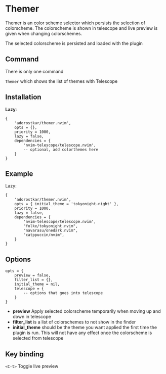 # Themer

Themer is an color scheme selector which persists the selection of colorscheme.
The colorscheme is shown in telescope and live preview is given when changing colorschemes.

The selected colorscheme is persisted and loaded with the plugin

## Command

There is only one command

`Themer` which shows the list of themes with Telescope

## Installation

**Lazy**:

    {
        'adorostkar/themer.nvim',
        opts = {},
        priority = 1000,
        lazy = false,
        dependencies = {
            'nvim-telescope/telescope.nvim',
            -- optional, add colorthemes here
        }
    }

## Example

Lazy:

    {
        'adorostkar/themer.nvim',
        opts = { initial_theme = 'tokyonight-night' },
        priority = 1000,
        lazy = false,
        dependencies = {
            'nvim-telescope/telescope.nvim',
            "folke/tokyonight.nvim",
            "navarasu/onedark.nvim",
            "catppuccin/nvim",
        }
    }

## Options

    opts = {
        preview = false,
        filter_list = {},
        initial_theme = nil,
        telescope = {
            -- options that goes into telescope
        }
    }

- **preview** Apply selected colorscheme temporarily when moving up and down in telescope
- **filter_list** is a list of colorschemes to not show in the finder
- **initial_theme** should be the theme you want applied the first time the plugin is run.
    This will not have any effect once the colorscheme is selected from telescope

## Key binding
`<C-t>` Toggle live preview

